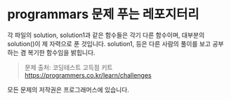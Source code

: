 # programmars 문제 푸는 레포지터리

각 파일의 solution, solution1과 같은 함수들은 각기 다른 함수이며, 대부분의 solution()이 제 자력으로 푼 것입니다. solution1, 등은 다른 사람의 풀이를 보고 공부하는 겸 복기한 함수임을 밝힙니다.

> 문제 출처:
> 코딩테스트 고득점 키트 https://programmers.co.kr/learn/challenges

모든 문제의 저작권은 프로그래머스에 있습니다.
